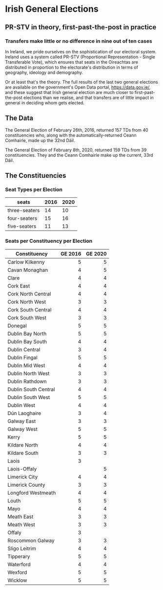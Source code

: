 # Irish General Elections

## PR-STV in theory, first-past-the-post in practice

### Transfers make little or no difference in nine out of ten cases

In Ireland, we pride ourselves on the sophistication of our electoral system. Ireland uses a system called PR-STV (Proportional Representation - Single Transferable Vote), which ensures that seats in the Oireachtas are distributed in proportion to the  electorate's distribution in terms of geography, ideology and demography.

Or at least that's the theory. The full results of the last two general elections are available on the government's Open Data portal, https://data.gov.ie/, and these suggest that Irish general election are much closer to first-past-the-post elections than we realise, and that transfers are of little impact in general in deciding whom gets elected.

## The Data

The General Election of February 26th, 2016, returned 157 TDs from 40 constituencies who, along with the automatically-returned Ceann Comhairle, made up the 32nd Dáil.

The General Election of February 8th, 2020, returned 159 TDs from 39 constituencies. They and the Ceann Comhairle make up the current, 33rd Dáil.

## The Constituencies

### Seat Types per Election


|seats|2016|2020|
|---|---|---|
|three-seaters|14|10|
|four-seaters|15|16|
|five-seaters|11|13|

### Seats per Constituency per Election

|Constituency|GE 2016|GE 2020|
|---|---:|---:|
|Carlow Kilkenny|5|5|
|Cavan Monaghan|4|5|
|Clare|4|4|
|Cork East|4|4|
|Cork North Central|4|4|
|Cork North West|3|3|
|Cork South Central|4|4|
|Cork South West|3|3|
|Donegal|5|5|
|Dublin Bay North|5|5|
|Dublin Bay South|4|4|
|Dublin Central|3|4|
|Dublin Fingal|5|5|
|Dublin Mid West|4|4|
|Dublin North West|3|3|
|Dublin Rathdown|3|3|
|Dublin South Central|4|4|
|Dublin South West|5|5|
|Dublin West|4|4|
|Dún Laoghaire|3|4|
|Galway East|3|3|
|Galway West|5|5|
|Kerry|5|5|
|Kildare North|4|4|
|Kildare South|3|3|
|Laois|3||
|Laois-Offaly||5|
|Limerick City|4|4|
|Limerick County|3|3|
|Longford Westmeath|4|4|
|Louth|5|5|
|Mayo|4|4|
|Meath East|3|3|
|Meath West|3|3|
|Offaly|3||
|Roscommon Galway|3|3|
|Sligo Leitrim|4|4|
|Tipperary|5|5|
|Waterford|4|4|
|Wexford|5|5|
|Wicklow|5|5|


```{tableofcontents}
```
